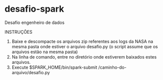 # desafio-spark
Desafio engenheiro de dados

INSTRUÇÕES 

1. Baixe e descompacte os arquivos zip referentes aos logs da NASA na mesma pasta onde estiver o arquivo desafio.py (o script assume que os arquivos estão na mesma pasta)
2. Na linha de comando, entre no diretório onde estiverem baixados estes arquivos.
3. Execute $SPARK_HOME/bin/spark-submit /caminho-do-arquivo/desafio.py
